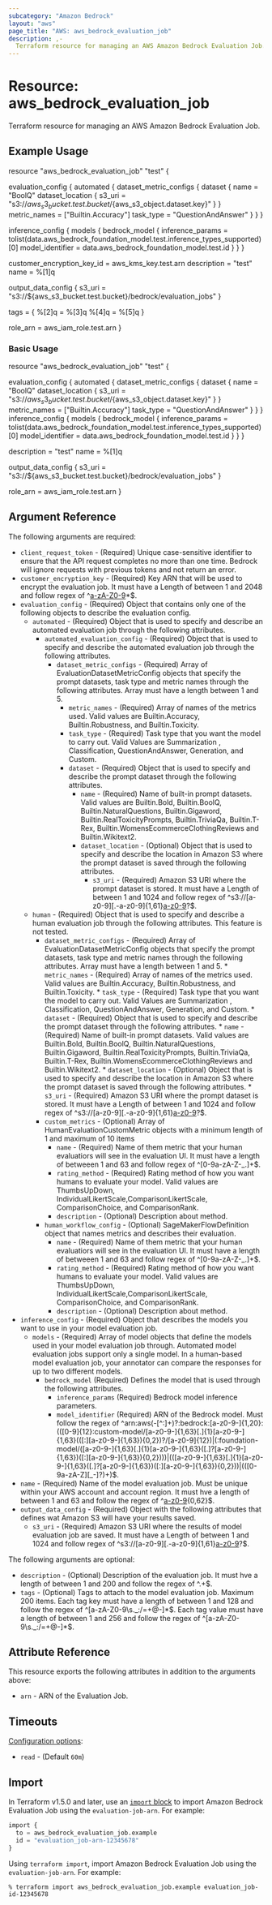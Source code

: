 ```yaml
---
subcategory: "Amazon Bedrock"
layout: "aws"
page_title: "AWS: aws_bedrock_evaluation_job"
description: ,-
  Terraform resource for managing an AWS Amazon Bedrock Evaluation Job.
---
```

# Resource: aws_bedrock_evaluation_job

Terraform resource for managing an AWS Amazon Bedrock Evaluation Job.

## Example Usage

resource "aws_bedrock_evaluation_job" "test" {

  evaluation_config {
    automated {
        dataset_metric_configs {
          dataset {
		    name = "BoolQ"
			dataset_location {
				s3_uri = "s3://${aws_s3_bucket.test.bucket}/${aws_s3_object.dataset.key}"
			}
          }
          metric_names = ["Builtin.Accuracy"]
          task_type    = "QuestionAndAnswer"
        }
    }
  }

  inference_config {
    models {
      bedrock_model { 
        inference_params = tolist(data.aws_bedrock_foundation_model.test.inference_types_supported)[0]
        model_identifier = data.aws_bedrock_foundation_model.test.id
		}
    }
  }

  customer_encryption_key_id = aws_kms_key.test.arn
  description = "test"
  name        = %[1]q

  output_data_config {
    s3_uri = "s3://${aws_s3_bucket.test.bucket}/bedrock/evaluation_jobs"
  }

  tags = {
	%[2]q = %[3]q
	%[4]q = %[5]q
  }

  role_arn = aws_iam_role.test.arn
}


### Basic Usage

resource "aws_bedrock_evaluation_job" "test" {

  evaluation_config {
    automated {
        dataset_metric_configs {
          dataset {
		    name = "BoolQ"
			dataset_location {
				s3_uri = "s3://${aws_s3_bucket.test.bucket}/${aws_s3_object.dataset.key}"
			}
          }
          metric_names = ["Builtin.Accuracy"]
          task_type    = "QuestionAndAnswer"
        }
    }
  }
  inference_config {
    models {
      bedrock_model { 
        inference_params = tolist(data.aws_bedrock_foundation_model.test.inference_types_supported)[0]
        model_identifier = data.aws_bedrock_foundation_model.test.id
		}
    }
  }

  description = "test"
  name        = %[1]q

  output_data_config {
    s3_uri = "s3://${aws_s3_bucket.test.bucket}/bedrock/evaluation_jobs"
  }

  role_arn = aws_iam_role.test.arn
}

## Argument Reference

The following arguments are required:

* `client_request_token` -  (Required) Unique case-sensitive identifier to ensure that the API request completes no more than one time. Bedrock will ignore requests with previous tokens and not return an error.
* `customer_encryption_key` -  (Required) Key ARN that will be used to encrypt the evaluation job. It must have a Length of between 1 and 2048 and follow regex of ^[a-zA-Z0-9](-*[a-zA-Z0-9])*$.
* `evaluation_config` -  (Required) Object that contains only one of the following objects to describe the evaluation config.
    * `automated` -  (Required) Object that is used to specify and describe an automated evaluation job through the following attributes.
        * `automated_evaluation_config` - (Required) Object that is used to specify and describe the automated evaluation job through the following attributes.
            * `dataset_metric_configs` -  (Required) Array of EvaluationDatasetMetricConfig objects that specify the prompt datasets, task type and metric names through the following attributes. Array must have a length between 1 and 5.
                * `metric_names` -  (Required) Array of names of the metrics used. Valid values are Builtin.Accuracy, Builtin.Robustness, and Builtin.Toxicity.
                * `task_type` -  (Required) Task type that you want the model to carry out. Valid Values are Summarization , Classification, QuestionAndAnswer, Generation, and Custom.
                * `dataset` -  (Required) Object that is used to specify and describe the prompt dataset through the following attributes.
                  * `name` -  (Required) Name of built-in prompt datasets. Valid values are Builtin.Bold, Builtin.BoolQ, Builtin.NaturalQuestions, Builtin.Gigaword, Builtin.RealToxicityPrompts, Builtin.TriviaQa, Builtin.T-Rex, Builtin.WomensEcommerceClothingReviews and Builtin.Wikitext2.
                  * `dataset_location` -  (Optional) Object that is used to specify and describe the location in Amazon S3 where the prompt dataset is saved through the following attributes.
                    * `s3_uri` -  (Required) Amazon S3 URI where the prompt dataset is stored. It must have a Length of between 1 and 1024 and follow regex of ^s3://[a-z0-9][\.\-a-z0-9]{1,61}[a-z0-9](/.*)?$.
    * `human` -  (Required) Object that is used to specify and describe a human evaluation job through the following attributes. This feature is not tested.
        * `dataset_metric_configs` -  (Required) Array of EvaluationDatasetMetricConfig objects that specify the prompt datasets, task type and metric names through the following attributes. Array must have a length between 1 and 5.
                * `metric_names` -  (Required) Array of names of the metrics used. Valid values are Builtin.Accuracy, Builtin.Robustness, and Builtin.Toxicity.
                * `task_type` -  (Required) Task type that you want the model to carry out. Valid Values are Summarization , Classification, QuestionAndAnswer, Generation, and Custom.
                * `dataset` -  (Required) Object that is used to specify and describe the prompt dataset through the following attributes.
                  * `name` -  (Required) Name of built-in prompt datasets. Valid values are Builtin.Bold, Builtin.BoolQ, Builtin.NaturalQuestions, Builtin.Gigaword, Builtin.RealToxicityPrompts, Builtin.TriviaQa, Builtin.T-Rex, Builtin.WomensEcommerceClothingReviews and Builtin.Wikitext2.
                  * `dataset_location` -  (Optional) Object that is used to specify and describe the location in Amazon S3 where the prompt dataset is saved through the following attributes.
                    * `s3_uri` -  (Required) Amazon S3 URI where the prompt dataset is stored. It must have a Length of between 1 and 1024 and follow regex of ^s3://[a-z0-9][\.\-a-z0-9]{1,61}[a-z0-9](/.*)?$.
        * `custom_metrics` -  (Optional) Array of HumanEvaluationCustomMetric objects with a minimum length of 1 and maximum of 10 items
            * `name` -  (Required) Name of them metric that your human evaluatiors will see in the evaluation UI. It must have a length of betweeen 1 and 63 and follow regex of ^[0-9a-zA-Z-_.]+$.
            * `rating_method` -  (Required) Rating method of how you want humans to evaluate your model. Valid values are ThumbsUpDown, IndividualLikertScale,ComparisonLikertScale, ComparisonChoice, and ComparisonRank.
            * `description` -  (Optional) Description about method.
        * `human_workflow_config` -  (Optional) SageMakerFlowDefinition object that names metrics and describes their evaluation.
            * `name` -  (Required) Name of them metric that your human evaluatiors will see in the evaluation UI. It must have a length of betweeen 1 and 63 and follow regex of ^[0-9a-zA-Z-_.]+$.
            * `rating_method` -  (Required) Rating method of how you want humans to evaluate your model. Valid values are ThumbsUpDown, IndividualLikertScale,ComparisonLikertScale, ComparisonChoice, and ComparisonRank.
            * `description` -  (Optional) Description about method.
* `inference_config` -  (Required) Object that describes the models you want to use in your model evaluation job.
    * `models` - (Required) Array of model objects that define the models used in your model evaluation job through. Automated model evaluation jobs support only a single model. In a human-based model evaluation job, your annotator can compare the responses for up to two different models.
        * `bedrock_model` (Required) Defines the model that is used through the following attributes.
            * `inference_params` (Required) Bedrock model inference parameters.
            * `model_identifier` (Required) ARN of the Bedrock model. Must follow the regex of ^arn:aws(-[^:]+)?:bedrock:[a-z0-9-]{1,20}:(([0-9]{12}:custom-model/[a-z0-9-]{1,63}[.]{1}[a-z0-9-]{1,63}(([:][a-z0-9-]{1,63}){0,2})?/[a-z0-9]{12})|(:foundation-model/([a-z0-9-]{1,63}[.]{1}[a-z0-9-]{1,63}([.]?[a-z0-9-]{1,63})([:][a-z0-9-]{1,63}){0,2})))|(([a-z0-9-]{1,63}[.]{1}[a-z0-9-]{1,63}([.]?[a-z0-9-]{1,63})([:][a-z0-9-]{1,63}){0,2}))|(([0-9a-zA-Z][_-]?)+)$.
* `name` -  (Required) Name of the model evaluation job. Must be unique within your AWS account and account region. It must hve a length of between 1 and 63 and follow the regex of ^[a-z0-9](-*[a-z0-9]){0,62}$.
* `output_data_config` -  (Required) Object with the following attributes that defines wat Amazon S3 will have your results saved.
    * `s3_uri` -  (Required) Amazon S3 URI where the results of model evaluation job are saved. It must have a Length of between 1 and 1024 and follow regex of ^s3://[a-z0-9][\.\-a-z0-9]{1,61}[a-z0-9](/.*)?$.
  
The following arguments are optional:
* `description` -  (Optional) Description of the evaluation job. It must hve a length of between 1 and 200 and follow the regex of ^.+$.
* `tags` -  (Optional) Tags to attach to the model evaluation job. Maximum 200 items. Each tag key must have a length of between 1 and 128 and follow the regex of ^[a-zA-Z0-9\s._:/=+@-]*$. Each tag value must have a length of between 1 and 256 and follow the regex of ^[a-zA-Z0-9\s._:/=+@-]*$.

## Attribute Reference

This resource exports the following attributes in addition to the arguments above:

* `arn` - ARN of the Evaluation Job. 

## Timeouts

[Configuration options](https://developer.hashicorp.com/terraform/language/resources/syntax#operation-timeouts):

* `read` - (Default `60m`)

## Import

In Terraform v1.5.0 and later, use an [`import` block](https://developer.hashicorp.com/terraform/language/import) to import Amazon Bedrock Evaluation Job using the `evaluation-job-arn`. For example:

```terraform
import {
  to = aws_bedrock_evaluation_job.example
  id = "evaluation_job-arn-12345678"
}
```

Using `terraform import`, import Amazon Bedrock Evaluation Job using the `evaluation-job-arn`. For example:

```console
% terraform import aws_bedrock_evaluation_job.example evaluation_job-id-12345678
```
